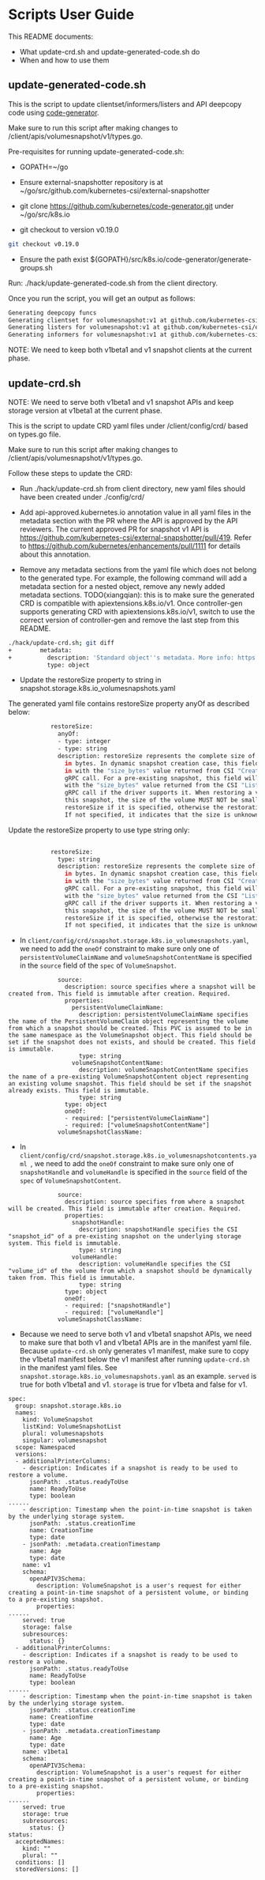 # Scripts User Guide

This README documents:
* What update-crd.sh and update-generated-code.sh do
* When and how to use them

## update-generated-code.sh

This is the script to update clientset/informers/listers and API deepcopy code using [code-generator](https://github.com/kubernetes/code-generator).

Make sure to run this script after making changes to /client/apis/volumesnapshot/v1/types.go.

Pre-requisites for running update-generated-code.sh:

* GOPATH=~/go

* Ensure external-snapshotter repository is at ~/go/src/github.com/kubernetes-csi/external-snapshotter

* git clone https://github.com/kubernetes/code-generator.git under ~/go/src/k8s.io

* git checkout to version v0.19.0
```bash
git checkout v0.19.0
```

* Ensure the path exist ${GOPATH}/src/k8s.io/code-generator/generate-groups.sh

Run: ./hack/update-generated-code.sh from the client directory.

Once you run the script, you will get an output as follows:
```bash
Generating deepcopy funcs
Generating clientset for volumesnapshot:v1 at github.com/kubernetes-csi/external-snapshotter/client/v4/clientset
Generating listers for volumesnapshot:v1 at github.com/kubernetes-csi/external-snapshotter/client/v4/listers
Generating informers for volumesnapshot:v1 at github.com/kubernetes-csi/external-snapshotter/client/v4/informers

```

NOTE: We need to keep both v1beta1 and v1 snapshot clients at the current phase.

## update-crd.sh

NOTE: We need to serve both v1beta1 and v1 snapshot APIs and keep storage version at v1beta1 at the current phase.

This is the script to update CRD yaml files under /client/config/crd/ based on types.go file.

Make sure to run this script after making changes to /client/apis/volumesnapshot/v1/types.go.

Follow these steps to update the CRD:

* Run ./hack/update-crd.sh from client directory, new yaml files should have been created under ./config/crd/

* Add api-approved.kubernetes.io annotation value in all yaml files in the metadata section with the PR where the API is approved by the API reviewers. The current approved PR for snapshot v1 API is https://github.com/kubernetes-csi/external-snapshotter/pull/419. Refer to https://github.com/kubernetes/enhancements/pull/1111 for details about this annotation.

* Remove any metadata sections from the yaml file which does not belong to the generated type.
For example, the following command will add a metadata section for a nested object, remove any newly added metadata sections. TODO(xiangqian): this is to make sure the generated CRD is compatible with apiextensions.k8s.io/v1. Once controller-gen supports generating CRD with apiextensions.k8s.io/v1, switch to use the correct version of controller-gen and remove the last step from this README.

```bash
./hack/update-crd.sh; git diff
+        metadata:
+          description: 'Standard object''s metadata. More info: https://git.k8s.io/community/contributors/devel/sig-architecture/api-conventions.md#metadata'
           type: object
```

* Update the restoreSize property to string in snapshot.storage.k8s.io_volumesnapshots.yaml

The generated yaml file contains restoreSize property anyOf as described below: 
 
```bash
            restoreSize:
              anyOf:
              - type: integer
              - type: string
              description: restoreSize represents the complete size of the snapshot
                in bytes. In dynamic snapshot creation case, this field will be filled
                in with the "size_bytes" value returned from CSI "CreateSnapshotRequest"
                gRPC call. For a pre-existing snapshot, this field will be filled
                with the "size_bytes" value returned from the CSI "ListSnapshots"
                gRPC call if the driver supports it. When restoring a volume from
                this snapshot, the size of the volume MUST NOT be smaller than the
                restoreSize if it is specified, otherwise the restoration will fail.
                If not specified, it indicates that the size is unknown.
```

Update the restoreSize property to use type string only:

```bash
   
            restoreSize:
              type: string
              description: restoreSize represents the complete size of the snapshot
                in bytes. In dynamic snapshot creation case, this field will be filled
                in with the "size_bytes" value returned from CSI "CreateSnapshotRequest"
                gRPC call. For a pre-existing snapshot, this field will be filled
                with the "size_bytes" value returned from the CSI "ListSnapshots"
                gRPC call if the driver supports it. When restoring a volume from
                this snapshot, the size of the volume MUST NOT be smaller than the
                restoreSize if it is specified, otherwise the restoration will fail.
                If not specified, it indicates that the size is unknown.

```

* In `client/config/crd/snapshot.storage.k8s.io_volumesnapshots.yaml`, we need to add the `oneOf` constraint to make sure only one of `persistentVolumeClaimName` and `volumeSnapshotContentName` is specified in the `source` field of the `spec` of `VolumeSnapshot`.

```
              source:
                description: source specifies where a snapshot will be created from. This field is immutable after creation. Required.
                properties:
                  persistentVolumeClaimName:
                    description: persistentVolumeClaimName specifies the name of the PersistentVolumeClaim object representing the volume from which a snapshot should be created. This PVC is assumed to be in the same namespace as the VolumeSnapshot object. This field should be set if the snapshot does not exists, and should be created. This field is immutable.
                    type: string
                  volumeSnapshotContentName:
                    description: volumeSnapshotContentName specifies the name of a pre-existing VolumeSnapshotContent object representing an existing volume snapshot. This field should be set if the snapshot already exists. This field is immutable.
                    type: string
                type: object
                oneOf:
                - required: ["persistentVolumeClaimName"]
                - required: ["volumeSnapshotContentName"]
              volumeSnapshotClassName:
```

* In `client/config/crd/snapshot.storage.k8s.io_volumesnapshotcontents.yaml `, we need to add the `oneOf` constraint to make sure only one of `snapshotHandle` and `volumeHandle` is specified in the `source` field of the `spec` of `VolumeSnapshotContent`.

```
              source:
                description: source specifies from where a snapshot will be created. This field is immutable after creation. Required.
                properties:
                  snapshotHandle:
                    description: snapshotHandle specifies the CSI "snapshot_id" of a pre-existing snapshot on the underlying storage system. This field is immutable.
                    type: string
                  volumeHandle:
                    description: volumeHandle specifies the CSI "volume_id" of the volume from which a snapshot should be dynamically taken from. This field is immutable.
                    type: string
                type: object
                oneOf:
                - required: ["snapshotHandle"]
                - required: ["volumeHandle"]
              volumeSnapshotClassName:
```

* Because we need to serve both v1 and v1beta1 snapshot APIs, we need to make sure that both v1 and v1beta1 APIs are in the manifest yaml file. Because `update-crd.sh` only generates v1 manifest, make sure to copy the v1beta1 manifest below the v1 manifest after running `update-crd.sh` in the manifest yaml files. See `snapshot.storage.k8s.io_volumesnapshots.yaml` as an example. `served` is true for both v1beta1 and v1. `storage` is true for v1beta and false for v1.

```
spec:
  group: snapshot.storage.k8s.io
  names:
    kind: VolumeSnapshot
    listKind: VolumeSnapshotList
    plural: volumesnapshots
    singular: volumesnapshot
  scope: Namespaced
  versions:
  - additionalPrinterColumns:
    - description: Indicates if a snapshot is ready to be used to restore a volume.
      jsonPath: .status.readyToUse
      name: ReadyToUse
      type: boolean
......
    - description: Timestamp when the point-in-time snapshot is taken by the underlying storage system.
      jsonPath: .status.creationTime
      name: CreationTime
      type: date
    - jsonPath: .metadata.creationTimestamp
      name: Age
      type: date
    name: v1
    schema:
      openAPIV3Schema:
        description: VolumeSnapshot is a user's request for either creating a point-in-time snapshot of a persistent volume, or binding to a pre-existing snapshot.
        properties:
......
    served: true
    storage: false
    subresources:
      status: {}
  - additionalPrinterColumns:
    - description: Indicates if a snapshot is ready to be used to restore a volume.
      jsonPath: .status.readyToUse
      name: ReadyToUse
      type: boolean
......
    - description: Timestamp when the point-in-time snapshot is taken by the underlying storage system.
      jsonPath: .status.creationTime
      name: CreationTime
      type: date
    - jsonPath: .metadata.creationTimestamp
      name: Age
      type: date
    name: v1beta1
    schema:
      openAPIV3Schema:
        description: VolumeSnapshot is a user's request for either creating a point-in-time snapshot of a persistent volume, or binding to a pre-existing snapshot.
        properties:
......
    served: true
    storage: true
    subresources:
      status: {}
status:
  acceptedNames:
    kind: ""
    plural: ""
  conditions: []
  storedVersions: []
``````
